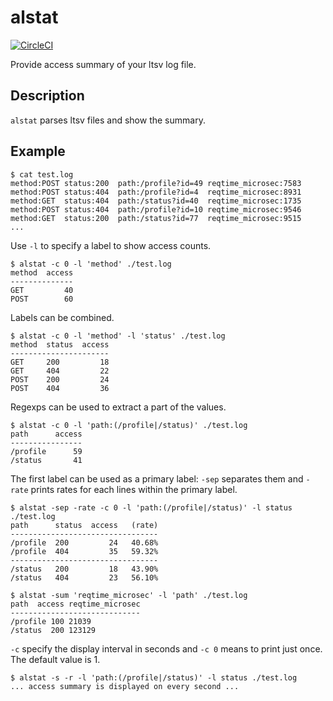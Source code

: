 # alstat

[![CircleCI](https://circleci.com/gh/krtx/alstat.svg?style=svg)](https://circleci.com/gh/krtx/alstat)

Provide access summary of your ltsv log file.

## Description

`alstat` parses ltsv files and show the summary. 

## Example

```
$ cat test.log
method:POST	status:200	path:/profile?id=49	reqtime_microsec:7583
method:POST	status:404	path:/profile?id=4	reqtime_microsec:8931
method:GET	status:404	path:/status?id=40	reqtime_microsec:1735
method:POST	status:404	path:/profile?id=10	reqtime_microsec:9546
method:GET	status:200	path:/status?id=77	reqtime_microsec:9515
...
```

Use `-l` to specify a label to show access counts.

```
$ alstat -c 0 -l 'method' ./test.log
method  access
--------------
GET         40
POST        60
```

Labels can be combined.

```
$ alstat -c 0 -l 'method' -l 'status' ./test.log
method  status  access
----------------------
GET     200         18
GET     404         22
POST    200         24
POST    404         36
```

Regexps can be used to extract a part of the values.

```
$ alstat -c 0 -l 'path:(/profile|/status)' ./test.log
path      access
----------------
/profile      59
/status       41
```

The first label can be used as a primary label: `-sep` separates them
and `-rate` prints rates for each lines within the primary label.

```
$ alstat -sep -rate -c 0 -l 'path:(/profile|/status)' -l status ./test.log
path      status  access   (rate)
---------------------------------
/profile  200         24   40.68%
/profile  404         35   59.32%
---------------------------------
/status   200         18   43.90%
/status   404         23   56.10%
```

```
$ alstat -sum 'reqtime_microsec' -l 'path' ./test.log
path  access reqtime_microsec
-----------------------------
/profile 100 21039
/status  200 123129
```

`-c` specify the display interval in seconds and `-c 0` means to print
just once.  The default value is 1.

```
$ alstat -s -r -l 'path:(/profile|/status)' -l status ./test.log
... access summary is displayed on every second ...
```
